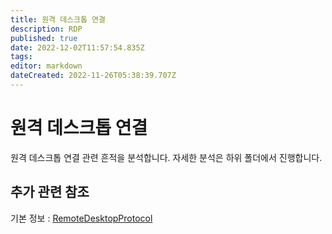 ```yaml
---
title: 원격 데스크톱 연결
description: RDP
published: true
date: 2022-12-02T11:57:54.835Z
tags: 
editor: markdown
dateCreated: 2022-11-26T05:38:39.707Z
---
```


# 원격 데스크톱 연결
원격 데스크톱 연결 관련 흔적을 분석합니다. 자세한 분석은 하위 폴더에서 진행합니다.

## 추가 관련 참조
기본 정보 : [RemoteDesktopProtocol](/ko/Behavior/RDP/RemoteDesktopProtocol)

